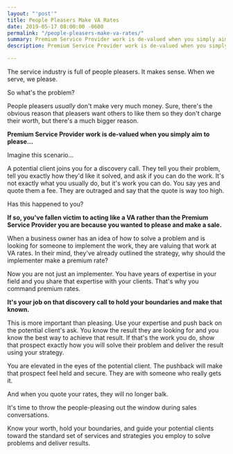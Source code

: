 ```yaml
---
layout: "'post'"
title: People Pleasers Make VA Rates
date: 2019-05-17 08:00:00 -0600
permalink: "/people-pleasers-make-va-rates/"
summary: Premium Service Provider work is de-valued when you simply aim to please...
description: Premium Service Provider work is de-valued when you simply aim to please...

---
```

The service industry is full of people pleasers. It makes sense. When we serve, we please.

So what's the problem?

People pleasers _usually_ don't make very much money. Sure, there's the obvious reason that pleasers want others to like them so they don't charge their worth, but there's a much bigger reason.

**Premium Service Provider work is de-valued when you simply aim to please...**

Imagine this scenario...

A potential client joins you for a discovery call. They tell you their problem, tell you exactly how they'd like it solved, and ask if you can do the work. It's not exactly what you usually do, but it's work you can do. You say yes and quote them a fee. They are outraged and say that the quote is way too high.

Has this happened to you?

**If so, you've fallen victim to acting like a VA rather than the Premium Service Provider you are because you wanted to please and make a sale.**

When a business owner has an idea of how to solve a problem and is looking for someone to implement the work, they are valuing that work at VA rates. In their mind, they've already outlined the strategy, why should the implementer make a premium rate?

Now you are not just an implementer. You have years of expertise in your field and you share that expertise with your clients. That's why you command premium rates.

**It's your job on that discovery call to hold your boundaries and make that known.**

This is more important than pleasing. Use your expertise and push back on the potential client's ask. You know the result they are looking for and you know the best way to achieve that result. If that's the work you do, show that prospect exactly how you will solve their problem and deliver the result using your strategy.

You are elevated in the eyes of the potential client. The pushback will make that prospect feel held and secure. They are with someone who really gets it.

And when you quote your rates, they will no longer balk.

It's time to throw the people-pleasing out the window during sales conversations.

Know your worth, hold your boundaries, and guide your potential clients toward the standard set of services and strategies you employ to solve problems and deliver results.
